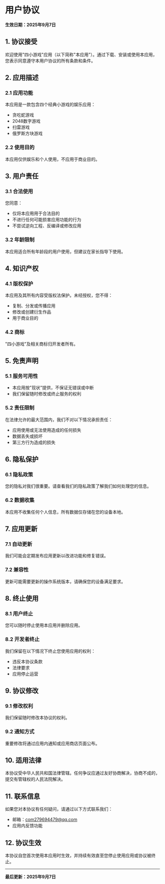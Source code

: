 # 用户协议

**生效日期：2025年9月7日**

## 1. 协议接受

欢迎使用"四小游戏"应用（以下简称"本应用"）。通过下载、安装或使用本应用，您表示同意遵守本用户协议的所有条款和条件。

## 2. 应用描述

### 2.1 应用功能
本应用是一款包含四个经典小游戏的娱乐应用：
- 贪吃蛇游戏
- 2048数字游戏
- 扫雷游戏
- 俄罗斯方块游戏

### 2.2 使用目的
本应用仅供娱乐和个人使用，不应用于商业目的。

## 3. 用户责任

### 3.1 合法使用
您同意：
- 仅将本应用用于合法目的
- 不进行任何可能损害应用功能的行为
- 不尝试逆向工程、反编译或修改应用

### 3.2 年龄限制
本应用适合所有年龄段的用户使用，但建议在家长指导下使用。

## 4. 知识产权

### 4.1 版权保护
本应用及其所有内容受版权法保护。未经授权，您不得：
- 复制、分发或传播应用
- 修改或创建衍生作品
- 用于商业目的

### 4.2 商标
"四小游戏"及相关商标归开发者所有。

## 5. 免责声明

### 5.1 服务可用性
- 本应用按"现状"提供，不保证无错误或中断
- 我们保留随时修改或终止服务的权利

### 5.2 责任限制
在法律允许的最大范围内，我们不对以下情况承担责任：
- 应用使用或无法使用造成的任何损失
- 数据丢失或损坏
- 第三方行为造成的损失

## 6. 隐私保护

### 6.1 隐私政策
您的隐私对我们很重要。请查看我们的隐私政策了解我们如何处理您的信息。

### 6.2 数据收集
本应用不收集任何个人信息，所有数据仅存储在您的设备本地。

## 7. 应用更新

### 7.1 自动更新
我们可能会定期发布应用更新以改进功能和修复错误。

### 7.2 兼容性
更新可能需要更新的操作系统版本，请确保您的设备满足要求。

## 8. 终止使用

### 8.1 用户终止
您可以随时停止使用本应用并删除应用。

### 8.2 开发者终止
我们保留在以下情况下终止您使用应用的权利：
- 违反本协议条款
- 法律要求
- 应用停止运营

## 9. 协议修改

### 9.1 修改权利
我们保留随时修改本协议的权利。

### 9.2 通知方式
重要修改将通过应用内通知或应用商店页面公布。

## 10. 适用法律

本协议受中华人民共和国法律管辖。任何争议应通过友好协商解决，协商不成的，提交有管辖权的人民法院解决。

## 11. 联系信息

如果您对本协议有任何疑问，请通过以下方式联系我们：

- 邮箱：com279694479@qq.com
- 应用内反馈功能

## 12. 协议生效

本协议自您首次使用本应用时生效，并持续有效直至您停止使用应用或协议被终止。

---

**最后更新：2025年9月7日**


